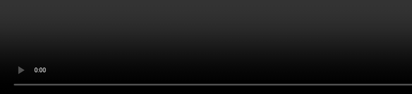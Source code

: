 ```yaml
---
transition: fade
layout: full
---
```


# Introduction

<br><br><br>
<div class="grid gap-2 grid-flow-col min-content">
<fa6-brands-twitter /> 
<fa6-brands-discord /> 
<fa6-brands-github-alt /> 
<fa6-brands-discourse /> 
<fa6-brands-gitlab /> 
<fa6-brands-steam /> 
<fa6-brands-reddit-alien /> 
<fa6-brands-npm /> 
<fa6-brands-mastodon /> 
<fa6-brands-lastfm /> 
<fa6-brands-hacker-news /> 
<fa6-brands-d-and-d-beyond />
<fa6-brands-dev /> 
</div>


## @NullVoxPopuli

<style>
  .avatar {
    position: fixed;
    right: 1rem;
    top: 1rem;
  }
  .qr-code-footer { position: fixed; bottom: 1rem; right: 1rem; }
</style>

<div class="avatar">

![Avatar NVP uses online](/pages/intro/avatar.jpeg)

</div>

<div class="qr-code-list qr-code-footer">

<QRCode value="https://nullvoxpopuli.com" size="150">
  Blog
</QRCode>
<QRCode value="https://github.com/nullvoxpopuli" size="150">
  GitHub
</QRCode>
<QRCode value="https://twitter.com/nullvoxpopuli" size="150">
  Twitter
</QRCode>
<QRCode value="https://tutorial.glimdown.com" size="150">
  
_The Tutorial_

</QRCode>
<QRCode value="https://limber.glimdown.com" size="150">
  
_REPL_

</QRCode>
<QRCode value="https://ember-primitives.pages.dev/" size="150">

ember-primitives

</QRCode>

</div>

<!-- 

Online, you can find me @NullVoxPopuli everywhere

At the bottom here are some of my links and personal projects

-->


---
transition: fade
layout: center
---
<div class="related-note">Introduction</div>

<div class="custom-slide">

<div v-click="1" class="sneaky-header">

# Links & QR Codes 🥳

</div>

<style>
    .custom-slide .sneaky-header.slidev-vclick-hidden {
      opacity: 1 !important;
    }
    .custom-slide  h1 {
        transition: all 0.1s;
    }
    .custom-slide .sneaky-header.slidev-vclick-prior h1 {
        transform: translateX(5rem);
    }
   .qr-proof-video { 
        position: fixed;
        top: 0;
        left: 0;
        bottom: 0;
        height: 100%;
   }
</style>

<video 
    autoplay
  controls loop 
  class="qr-proof-video" 
  v-click="1" 
  src="/pages/intro/qr-code-scan.webm"></video>

</div>

<!-- 
This presentation has a lot of links,
and is written to still be useful and 
have all the context when uploaded and read.

However, when live, links aren't very helpful.

Allllmost all links will will be represented by QR Codes.

Most of what I'll be linking to is documentation and live demos.



QR Codes can get a little squirrely, 
but I did test this with one of the more complicated QR codes in here.

!! click, and then click play on the video

and there are a lot of factors when it comes to QR code scanning

soooo... since we all just got back from lunch, some of ya'll may have food-induced sleepiness.

and since some QR codes may be hard to scan from the back of the room (like the one in the video here)

I encourage and welcome folks to shift around 
 while I'm talking about things so that you can get a clear scan.


 If you're watching live online, you also may want to have your phone out



 The slides will be available on GitHub, 
 and published to and viewable from github pages, 
 if you want to wait until later to scan / click the QR Codes as well.

-->


---
transition: fade
layout: center
---

<div class="related-note">Introduction</div>

# My programming journey so far

- 2002+: CSS / HTML / Geocities
- 2003+: MySpace Customizations 🙃
- 2006-2007: C++ in video game engine modification
- 2009: VisualBasic.net
- 2007-2011: BS: Software Engineering / University (Python, Java, C, Ruby)
- 2010-2014: Ruby on Rails
- 2014-2016: C#, Angular
- 2016-2019: Node / React / .net Core / C# / F# / Ruby on Rails
- 2019-2023: Ember.JS
- 2023: Node, React, Vue, Ember, ... ChatGPT

<!-- 
This is my programming journey so far

Not gonna read this, to ya'll, 

but the tl;dr: is I've seen a lot of things, used a fair number of technologies,
and I've been using Ember.JS the longest so far.
-->


---
transition: fade
layout: center
---

<div class="related-note">Introduction</div>

# Things about me 

<div class="flex gap-2">
<div style="max-width: 200px;">

![My Partner](/pages/intro/partner.jpg)

</div>
<div style="max-height: 200px;max-width: 600px;">

![BeatSaber screenshot](/pages/intro/beatsaber.png)

</div>
</div>

<!-- 
On the left is a picture of my partner and favorite human.
She is the best.

Outside of programming, I like swing dancing, and video games (this here on the right is a screenshot from the Virtual reality game, Beat Saber)
-->
